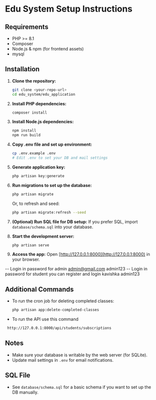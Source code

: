 # Edu System Setup Instructions

## Requirements
- PHP >= 8.1
- Composer
- Node.js & npm (for frontend assets)
- mysql
## Installation

1. **Clone the repository:**
	```bash
	git clone <your-repo-url>
	cd edu_system/edu_application
	```

2. **Install PHP dependencies:**
	```bash
	composer install
	```

3. **Install Node.js dependencies:**
	```bash
	npm install
	npm run build
	```

4. **Copy .env file and set up environment:**
	```bash
	cp .env.example .env
	# Edit .env to set your DB and mail settings
	```

5. **Generate application key:**
	```bash
	php artisan key:generate
	```

6. **Run migrations to set up the database:**
	```bash
	php artisan migrate
	```

	Or, to refresh and seed:
	```bash
	php artisan migrate:refresh --seed
	```

7. **(Optional) Run SQL file for DB setup:**
	If you prefer SQL, import `database/schema.sql` into your database.

8. **Start the development server:**
	```bash
	php artisan serve
	```

9. **Access the app:**
	Open [http://127.0.0.1:8000](http://127.0.0.1:8000) in your browser.

-- Login in password for admin
    admin@gmail.com
    admin123
-- Login in password for student you can register and login
    kavishka
    admin123

## Additional Commands
- To run the cron job for deleting completed classes:
  ```bash
  php artisan app:delete-completed-classes
  ```
- To run the API use this command
 ```bash
  http://127.0.0.1:8000/api/students/subscriptions
  ```

## Notes
- Make sure your database is writable by the web server (for SQLite).
- Update mail settings in `.env` for email notifications.

## SQL File
- See `database/schema.sql` for a basic schema if you want to set up the DB manually.
